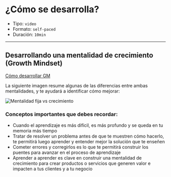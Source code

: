 # ¿Cómo se desarrolla?

* Tipo: `video`
* Formato: `self-paced`
* Duración: `10min`

***

## Desarrollando una mentalidad de crecimiento (Growth Mindset)

[Cómo desarrollar GM](https://vimeo.com/407675651)

La siguiente imagen resume algunas de las diferencias entre ambas mentalidades,
y te ayudará a identificar cómo mejorar:

![Mentalidad fija vs  crecimiento](https://user-images.githubusercontent.com/36275285/78410315-851b6080-75d1-11ea-8515-b9e3ae355813.jpg)

### Conceptos importantes que debes recordar:

* Cuando el aprendizaje es más difícil, es más profundo y se queda en tu memoria
más tiempo
* Tratar de resolver un problema antes de que te muestren cómo hacerlo, te
permitirá luego aprender y entender mejor la solución que te enseñen
* Cometer errores y corregirlos es lo que te permitirá construir los puentes
para avanzar en el proceso de aprendizaje
* Aprender a aprender es clave en construir una mentalidad de crecimiento para
crear productos o servicios que generen valor e impacten a tus clientes y a tu
negocio
